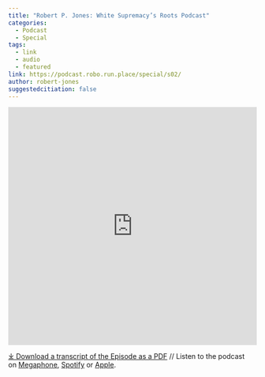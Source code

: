 ```yaml
---
title: "Robert P. Jones: White Supremacy’s Roots Podcast"
categories:
  - Podcast
  - Special
tags:
  - link
  - audio
  - featured
link: https://podcast.robo.run.place/special/s02/
author: robert-jones
suggestedcitiation: false
---
```

<iframe src="https://playlist.megaphone.fm/?p=AOOOI2818414790" width="100%" height="482" frameborder="0"></iframe>

[⤓ Download a transcript of the Episode as a PDF](https://podcast.robo.run.place/assets/pdfs/special/02-Robert-P-Jones-White-Supremacy-Roots.pdf) //  Listen to the podcast on [Megaphone](https://megaphone.link/AOOOI9257433215), [Spotify](https://open.spotify.com/show/4VnMhbq2UJbu3fdehsQ66I) or [Apple](https://podcasts.apple.com/us/podcast/doctrine-of-christian-discovery/id1729219360). 